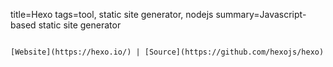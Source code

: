 title=Hexo
tags=tool, static site generator, nodejs
summary=Javascript-based static site generator
~~~~~~

[Website](https://hexo.io/) | [Source](https://github.com/hexojs/hexo)

